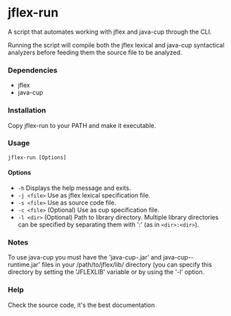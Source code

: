 # jflex-run
A script that automates working with jflex and java-cup through the CLI.

Running the script will compile both the jflex lexical and java-cup syntactical analyzers before feeding them the source file to be analyzed.

### Dependencies
- jflex
- java-cup

### Installation
Copy jflex-run to your PATH and make it executable.


### Usage
`jflex-run [Options]`

#### Options
- `-h`          Displays the help message and exits.
- `-j <file>`   Use <file> as jflex lexical specification file.
- `-s <file>`   Use <file> as source code file.
- `-c <file>`   (Optional) Use <file> as cup specification file.
- `-l <dir>`    (Optional) Path to library directory. Multiple library directories can be specified by separating them with ':' (as in `<dir>:<dir>`).

### Notes
To use java-cup you must have the 'java-cup-<version>.jar' and java-cup-<version>-runtime.jar' files in your /path/to/jflex/lib/ directory (you can specify this directory by setting the 'JFLEXLIB' variable or by using the '-l' option.

### Help
Check the source code, it's the best documentation
